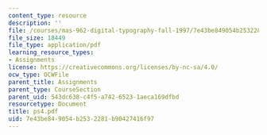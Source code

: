 ```yaml
---
content_type: resource
description: ''
file: /courses/mas-962-digital-typography-fall-1997/7e43be849054b2532281b90427416f97_ps4.pdf
file_size: 18449
file_type: application/pdf
learning_resource_types:
- Assignments
license: https://creativecommons.org/licenses/by-nc-sa/4.0/
ocw_type: OCWFile
parent_title: Assignments
parent_type: CourseSection
parent_uid: 543dc638-c4f5-a742-6523-1aeca169dfbd
resourcetype: Document
title: ps4.pdf
uid: 7e43be84-9054-b253-2281-b90427416f97
---
```

